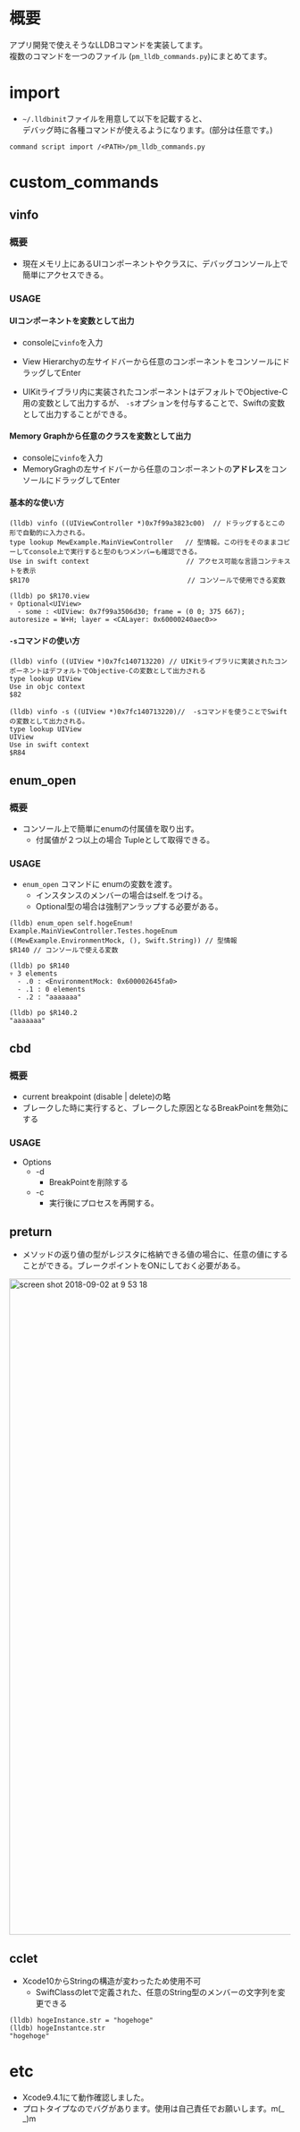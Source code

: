 # 概要
アプリ開発で使えそうなLLDBコマンドを実装してます。  
複数のコマンドを一つのファイル (`pm_lldb_commands.py`)にまとめてます。

# import 
 *  `~/.lldbinit`ファイルを用意して以下を記載すると、  
 デバッグ時に各種コマンドが使えるようになります。(<PATH>部分は任意です。)
```
command script import /<PATH>/pm_lldb_commands.py
```

	
# custom_commands
## vinfo
### 概要
 * 現在メモリ上にあるUIコンポーネントやクラスに、デバッグコンソール上で簡単にアクセスできる。
 
### USAGE
#### UIコンポーネントを変数として出力
 * consoleに`vinfo`を入力
 * View Hierarchyの左サイドバーから任意のコンポーネントをコンソールにドラッグしてEnter

 * UIKitライブラリ内に実装されたコンポーネントはデフォルトでObjective-C用の変数として出力するが、
   `-s`オプションを付与することで、Swiftの変数として出力することができる。
#### Memory Graphから任意のクラスを変数として出力
 * consoleに`vinfo`を入力
 * MemoryGraghの左サイドバーから任意のコンポーネントの**アドレス**をコンソールにドラッグしてEnter
  
#### 基本的な使い方
```
(lldb) vinfo ((UIViewController *)0x7f99a3823c00)  // ドラッグするとこの形で自動的に入力される。
type lookup MewExample.MainViewController   // 型情報。この行をそのままコピーしてconsole上で実行すると型のもつメンバ➖も確認できる。
Use in swift context　 　　　　　　　　　　　　　// アクセス可能な言語コンテキストを表示
$R170   　　　　　　　　　　　　　　　　　　　　　　// コンソールで使用できる変数

(lldb) po $R170.view  
▿ Optional<UIView>   
  - some : <UIView: 0x7f99a3506d30; frame = (0 0; 375 667);    autoresize = W+H; layer = <CALayer: 0x60000240aec0>>    
```

####  `-s`コマンドの使い方
```
(lldb) vinfo ((UIView *)0x7fc140713220) // UIKitライブラリに実装されたコンポーネントはデフォルトでObjective-Cの変数として出力される
type lookup UIView
Use in objc context
$82

(lldb) vinfo -s ((UIView *)0x7fc140713220)//  -sコマンドを使うことでSwiftの変数として出力される。
type lookup UIView
UIView
Use in swift context
$R84
```


## enum_open
### 概要
 * コンソール上で簡単にenumの付属値を取り出す。
	* 付属値が２つ以上の場合 Tupleとして取得できる。
	
### USAGE  
 *  `enum_open` コマンドに enumの変数を渡す。
	* インスタンスのメンバーの場合はself.をつける。
	* Optional型の場合は強制アンラップする必要がある。  
	
```
(lldb) enum_open self.hogeEnum!
Example.MainViewController.Testes.hogeEnum
((MewExample.EnvironmentMock, (), Swift.String)) // 型情報
$R140 // コンソールで使える変数

(lldb) po $R140
▿ 3 elements
  - .0 : <EnvironmentMock: 0x600002645fa0>
  - .1 : 0 elements
  - .2 : "aaaaaaa"

(lldb) po $R140.2
"aaaaaaa"
```


## cbd
### 概要
* current breakpoint (disable | delete)の略
*  ブレークした時に実行すると、ブレークした原因となるBreakPointを無効にする
### USAGE
* Options
	* -d
		* BreakPointを削除する 
	* -c
		* 実行後にプロセスを再開する。


## preturn
* メソッドの返り値の型がレジスタに格納できる値の場合に、任意の値にすることができる。ブレークポイントをONにしておく必要がある。
<img width="1173" alt="screen shot 2018-09-02 at 9 53 18" src="https://user-images.githubusercontent.com/14083051/44951112-28f0d780-ae96-11e8-860d-0f0b844785e2.png">


## cclet
 * Xcode10からStringの構造が変わったため使用不可
	 * SwiftClassのletで定義された、任意のString型のメンバーの文字列を変更できる

```
(lldb) hogeInstance.str = "hogehoge"
(lldb) hogeInstantce.str
"hogehoge"
```

# etc
* Xcode9.4.1にて動作確認しました。
* プロトタイプなのでバグがあります。使用は自己責任でお願いします。m(_ _)m
